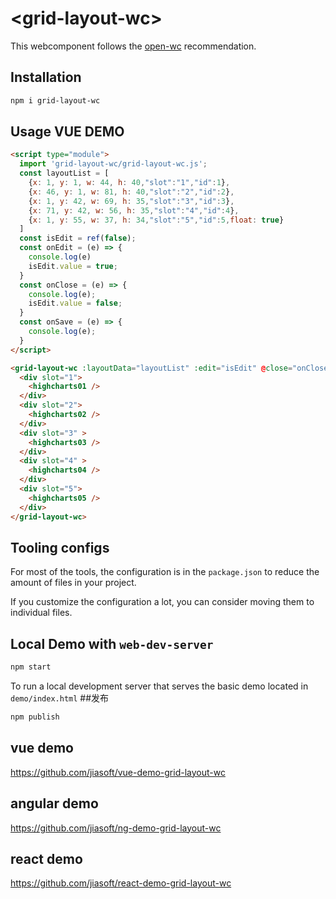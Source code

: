 # \<grid-layout-wc>

This webcomponent follows the [open-wc](https://github.com/open-wc/open-wc) recommendation.

## Installation

```bash
npm i grid-layout-wc
```

## Usage VUE DEMO

```html
<script type="module">
  import 'grid-layout-wc/grid-layout-wc.js';
  const layoutList = [
    {x: 1, y: 1, w: 44, h: 40,"slot":"1","id":1},
    {x: 46, y: 1, w: 81, h: 40,"slot":"2","id":2},
    {x: 1, y: 42, w: 69, h: 35,"slot":"3","id":3},
    {x: 71, y: 42, w: 56, h: 35,"slot":"4","id":4},
    {x: 1, y: 55, w: 37, h: 34,"slot":"5","id":5,float: true}
  ]
  const isEdit = ref(false);
  const onEdit = (e) => {
    console.log(e)
    isEdit.value = true;
  }
  const onClose = (e) => {
    console.log(e);
    isEdit.value = false;
  }
  const onSave = (e) => {
    console.log(e);
  }
</script>

<grid-layout-wc :layoutData="layoutList" :edit="isEdit" @close="onClose" @save="onSave">
  <div slot="1">
    <highcharts01 />
  </div>
  <div slot="2">
    <highcharts02 />
  </div>
  <div slot="3" >
    <highcharts03 />
  </div>
  <div slot="4" >
    <highcharts04 />
  </div>
  <div slot="5">
    <highcharts05 />
  </div>
</grid-layout-wc>
```



## Tooling configs

For most of the tools, the configuration is in the `package.json` to reduce the amount of files in your project.

If you customize the configuration a lot, you can consider moving them to individual files.

## Local Demo with `web-dev-server`

```bash
npm start
```

To run a local development server that serves the basic demo located in `demo/index.html`
##发布
```bash
npm publish
```

## vue demo
https://github.com/jiasoft/vue-demo-grid-layout-wc

## angular demo 
https://github.com/jiasoft/ng-demo-grid-layout-wc

## react demo
https://github.com/jiasoft/react-demo-grid-layout-wc